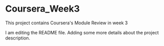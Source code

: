 # Coursera_Week3
This project contains Coursera's Module Review in week 3

I am editing the README file. Adding some more details about the project description.
